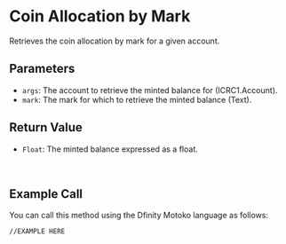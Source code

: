# Coin Allocation by Mark

Retrieves the coin allocation by mark for a given account.

## Parameters

- `args`: The account to retrieve the minted balance for (ICRC1.Account).
- `mark`: The mark for which to retrieve the minted balance (Text).

## Return Value

- `Float`: The minted balance expressed as a float.

&nbsp;

## Example Call

You can call this method using the Dfinity Motoko language as follows:

```motoko
//EXAMPLE HERE
```

&nbsp;